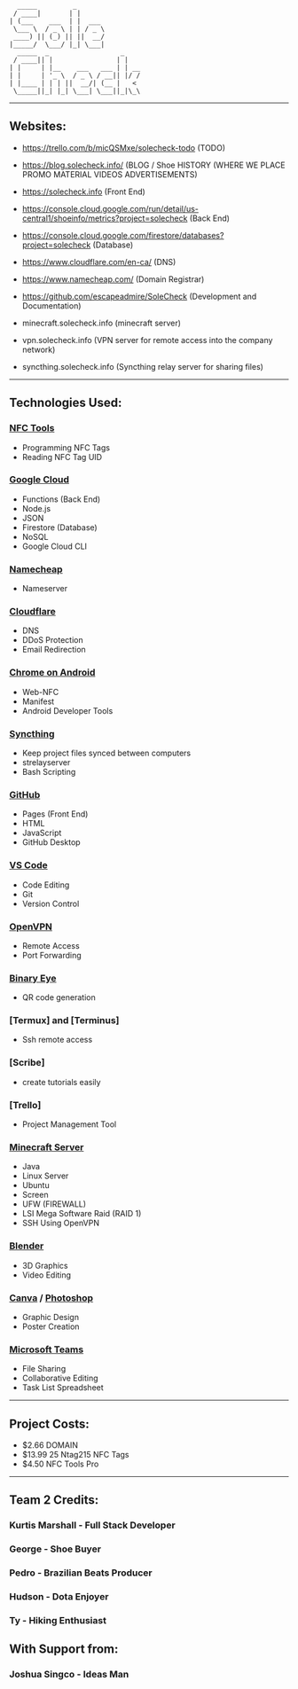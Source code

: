                                          
      _____         _                
     / ____|       | |               
    | (___    ___  | |  ___          
     \___ \  / _ \ | | / _ \         
     ____) || (_) || ||  __/         
    |_____/  \___/ |_| \___|         
      _____  _                  _    
     / ____|| |                | |   
    | |     | |__    ___   ___ | | __
    | |     | '_ \  / _ \ / __|| |/ /
    | |____ | | | ||  __/| (__ |   < 
     \_____||_| |_| \___| \___||_|\_\
                                       

-----------------------------------------

## Websites:

- https://trello.com/b/micQSMxe/solecheck-todo (TODO)

- https://blog.solecheck.info/ (BLOG / Shoe HISTORY (WHERE WE PLACE PROMO MATERIAL VIDEOS ADVERTISEMENTS)

- https://solecheck.info (Front End)

- https://console.cloud.google.com/run/detail/us-central1/shoeinfo/metrics?project=solecheck (Back End)

- https://console.cloud.google.com/firestore/databases?project=solecheck (Database)

- https://www.cloudflare.com/en-ca/ (DNS)

- https://www.namecheap.com/ (Domain Registrar)

- https://github.com/escapeadmire/SoleCheck (Development and Documentation)

- minecraft.solecheck.info (minecraft server)

- vpn.solecheck.info (VPN server for remote access into the company network)

- syncthing.solecheck.info (Syncthing relay server for sharing files)

-----------------------------------------

## Technologies Used:

### [NFC Tools](https://www.wakdev.com/en/apps/nfc-tools-pc-mac.html)
- Programming NFC Tags  
- Reading NFC Tag UID  

### [Google Cloud](https://cloud.google.com/)
- Functions (Back End)  
- Node.js  
- JSON
- Firestore (Database)  
- NoSQL
- Google Cloud CLI

### [Namecheap](https://www.namecheap.com/)
- Nameserver  

### [Cloudflare](https://www.cloudflare.com/)
- DNS  
- DDoS Protection  
- Email Redirection  

### [Chrome on Android](https://developer.chrome.com/docs/capabilities/nfc)
- Web-NFC  
- Manifest
- Android Developer Tools
  

### [Syncthing](https://syncthing.net/)
- Keep project files synced between computers  
- strelayserver  
- Bash Scripting  

### [GitHub](https://github.com/)
- Pages (Front End)  
- HTML  
- JavaScript  
- GitHub Desktop  

### [VS Code](https://code.visualstudio.com/)
- Code Editing  
- Git  
- Version Control  

### [OpenVPN](https://openvpn.net/)
- Remote Access  
- Port Forwarding  

### [Binary Eye](https://play.google.com/store/apps/details?id=de.markusfisch.android.binaryeye&hl=en_CA)
- QR code generation  

### [Termux] and [Terminus]
- Ssh remote access 

### [Scribe]
- create tutorials easily

### [Trello]
- Project Management Tool
  

### [Minecraft Server](https://www.minecraft.net/en-us/download/server)
- Java  
- Linux Server  
- Ubuntu  
- Screen  
- UFW (FIREWALL)  
- LSI Mega Software Raid (RAID 1)  
- SSH Using OpenVPN  

### [Blender](https://www.blender.org/)
- 3D Graphics  
- Video Editing  

### [Canva](https://www.canva.com/) / [Photoshop](https://www.adobe.com/products/photoshop.html)
- Graphic Design  
- Poster Creation  

### [Microsoft Teams](https://www.microsoft.com/en-us/microsoft-teams/group-chat-software) 
- File Sharing  
- Collaborative Editing  
- Task List Spreadsheet  


-----------------------------------------


## Project Costs:
- $2.66 DOMAIN
- $13.99 25 Ntag215 NFC Tags
- $4.50 NFC Tools Pro 
  
-----------------------------------------

## Team 2 Credits:

### Kurtis Marshall - Full Stack Developer
### George - Shoe Buyer
### Pedro - Brazilian Beats Producer
### Hudson - Dota Enjoyer
### Ty - Hiking Enthusiast

## With Support from:

### Joshua Singco - Ideas Man  
